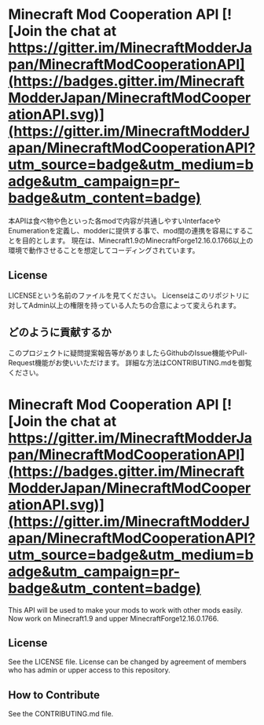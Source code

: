 # Minecraft Mod Cooperation API [![Join the chat at https://gitter.im/MinecraftModderJapan/MinecraftModCooperationAPI](https://badges.gitter.im/MinecraftModderJapan/MinecraftModCooperationAPI.svg)](https://gitter.im/MinecraftModderJapan/MinecraftModCooperationAPI?utm_source=badge&utm_medium=badge&utm_campaign=pr-badge&utm_content=badge)
本APIは食べ物や色といった各modで内容が共通しやすいInterfaceやEnumerationを定義し、modderに提供する事で、mod間の連携を容易にすることを目的とします。
現在は、Minecraft1.9のMinecraftForge12.16.0.1766以上の環境で動作させることを想定してコーディングされています。

## License
LICENSEという名前のファイルを見てください。
Licenseはこのリポジトリに対してAdmin以上の権限を持っている人たちの合意によって変えられます。  

## どのように貢献するか
このプロジェクトに疑問提案報告等がありましたらGithubのIssue機能やPull-Request機能がお使いいただけます。
詳細な方法はCONTRIBUTING.mdを御覧ください。

# Minecraft Mod Cooperation API [![Join the chat at https://gitter.im/MinecraftModderJapan/MinecraftModCooperationAPI](https://badges.gitter.im/MinecraftModderJapan/MinecraftModCooperationAPI.svg)](https://gitter.im/MinecraftModderJapan/MinecraftModCooperationAPI?utm_source=badge&utm_medium=badge&utm_campaign=pr-badge&utm_content=badge)
This API will be used to make your mods to work with other mods easily.
Now work on Minecraft1.9 and upper MinecraftForge12.16.0.1766.

## License
See the LICENSE file.
License can be changed by agreement of members who has admin or upper access to this repository.  

## How to Contribute
See the CONTRIBUTING.md file.
